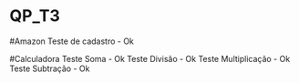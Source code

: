 # QP_T3 
#Amazon
Teste de cadastro - Ok

#Calculadora
Teste Soma - Ok
Teste Divisão - Ok
Teste Multiplicação - Ok
Teste Subtração - Ok
